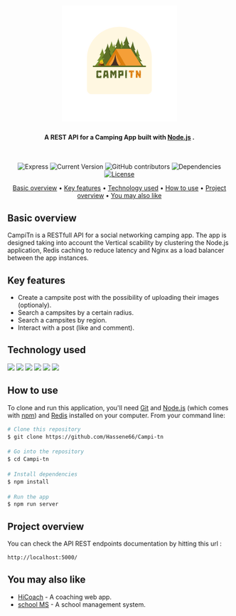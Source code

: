 <h1 align="center">
  <br/>
  <img src="./public/Campi.png" alt="IsammLabs" width="260"/></a>
  <h4 align="center">A REST API for a Camping App built with <a href="https://nodejs.org/en/" target="_blank">Node.js</a> .</h4>
  <br/>
</h1>
<div align="center">


![Express](https://img.shields.io/badge/Express.js-4.17.1-orange)
![Current Version](https://img.shields.io/badge/version-v1.0-blue)
![GitHub contributors](https://img.shields.io/github/contributors/Hassene66/Campi-tn)
![Dependencies](https://img.shields.io/badge/dependencies-up%20to%20date-brightgreen.svg)
[![License](https://img.shields.io/badge/license-MIT-blue.svg)](https://opensource.org/licenses/MIT)
</div>

<p align="center">
  <a href="#basic-overview">Basic overview</a> •
  <a href="#key-features">Key features</a> •
  <a href="#technology-used">Technology used</a> •
  <a href="#how-to-use">How to use</a> •
  <a href="#project-overview">Project overview</a> •
  <a href="#you-may-also-like">You may also like</a>
  
</p>

## Basic overview
CampiTn is a RESTfull API for a social networking camping app. The app is designed taking into account the Vertical scability by clustering the Node.js application, Redis caching to reduce latency and Nginx as a load balancer between the app instances.

## Key features
* Create a campsite post with the possibility of uploading their images (optionaly).
* Search a campsites by a certain radius.
* Search a campsites by region.
* Interact with a post (like and comment).

## Technology used

<p align="left">
  <img src="https://img.shields.io/badge/node.js-6DA55F?style=for-the-badge&logo=node.js&logoColor=white" />
  <img src="https://img.shields.io/badge/express.js-%23404d59.svg?style=for-the-badge&logo=express&logoColor=%2361DAFB" />
  <img src="https://img.shields.io/badge/MongoDB-%234ea94b.svg?style=for-the-badge&logo=mongodb&logoColor=white" />
  <img src="https://img.shields.io/badge/redis-%23DD0031.svg?style=for-the-badge&logo=redis&logoColor=white" />
  <img src="https://img.shields.io/badge/nginx-%23009639.svg?style=for-the-badge&logo=nginx&logoColor=white" />
  <img src="https://img.shields.io/badge/heroku-%23430098.svg?style=for-the-badge&logo=heroku&logoColor=white" />  
</p>

## How to use
To clone and run this application, you'll need [Git](https://git-scm.com) and [Node.js](https://nodejs.org/en/download/) (which comes with [npm](http://npmjs.com)) and [Redis](https://redis.io/docs/getting-started/) installed on your computer.
From your command line:
```bash
# Clone this repository
$ git clone https://github.com/Hassene66/Campi-tn

# Go into the repository
$ cd Campi-tn

# Install dependencies
$ npm install

# Run the app 
$ npm run server
```




## Project overview
You can check the API REST endpoints documentation by hitting this url :
```bash
http://localhost:5000/
```

## You may also like

- [HiCoach](https://github.com/salimkazdaghli/Hicotech-Frontend) - A coaching web app.
- [school MS](https://github.dev/Hassene66/ProjetPFE) - A school management system.
